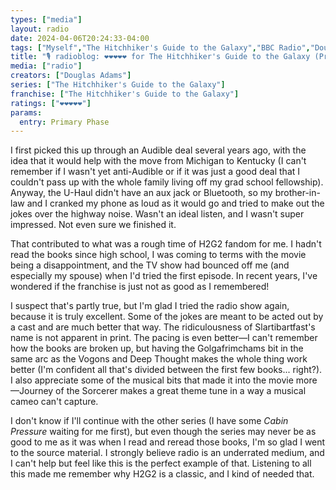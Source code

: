 ```yaml
---
types: ["media"]
layout: radio
date: 2024-04-06T20:24:33-04:00
tags: ["Myself","The Hitchhiker's Guide to the Galaxy","BBC Radio","Douglas Adams","Cabin Pressure"]
title: "🎙️ radioblog: ❤️❤️❤️❤️❤️ for The Hitchhiker's Guide to the Galaxy (Primary Phase)"
media: ["radio"]
creators: ["Douglas Adams"]
series: ["The Hitchhiker's Guide to the Galaxy"]
franchise: ["The Hitchhiker's Guide to the Galaxy"]
ratings: ["❤️❤️❤️❤️❤️"]
params:
  entry: Primary Phase
---
```

I first picked this up through an Audible deal several years ago, with the idea that it would help with the move from Michigan to Kentucky (I can't remember if I wasn't yet anti-Audible or if it was just a good deal that I couldn't pass up with the whole family living off my grad school fellowship). Anyway, the U-Haul didn't have an aux jack or Bluetooth, so my brother-in-law and I cranked my phone as loud as it would go and tried to make out the jokes over the highway noise. Wasn't an ideal listen, and I wasn't super impressed. Not even sure we finished it.

That contributed to what was a rough time of H2G2 fandom for me. I hadn't read the books since high school, I was coming to terms with the movie being a disappointment, and the TV show had bounced off me (and especially my spouse) when I'd tried the first episode. In recent years, I've wondered if the franchise is just not as good as I remembered!

I suspect that's partly true, but I'm glad I tried the radio show again, because it is truly excellent. Some of the jokes are meant to be acted out by a cast and are much better that way. The ridiculousness of Slartibartfast's name is not apparent in print. The pacing is even better—I can't remember how the books are broken up, but having the Golgafrimchams bit in the same arc as the Vogons and Deep Thought makes the whole thing work better (I'm confident all that's divided between the first few books... right?). I also appreciate some of the musical bits that made it into the movie more—Journey of the Sorcerer makes a great theme tune in a way a musical cameo can't capture.

I don't know if I'll continue with the other series (I have some *Cabin Pressure* waiting for me first), but even though the series may never be as good to me as it was when I read and reread those books, I'm so glad I went to the source material. I strongly believe radio is an underrated medium, and I can't help but feel like this is the perfect example of that. Listening to all this made me remember why H2G2 is a classic, and I kind of needed that.
